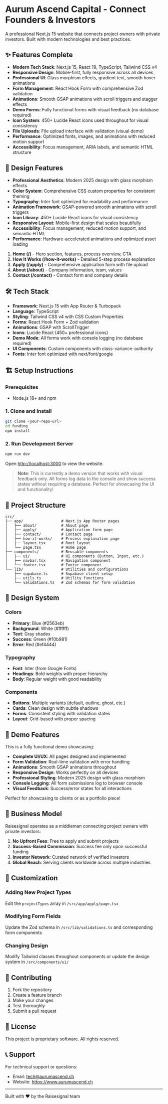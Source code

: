 # Aurum Ascend Capital - Connect Founders & Investors

A professional Next.js 15 website that connects project owners with private investors. Built with modern technologies and best practices.

## ✨ Features Complete

- **Modern Tech Stack**: Next.js 15, React 19, TypeScript, Tailwind CSS v4
- **Responsive Design**: Mobile-first, fully responsive across all devices
- **Professional UI**: Glass morphism effects, gradient text, smooth hover animations
- **Form Management**: React Hook Form with comprehensive Zod validation
- **Animations**: Smooth GSAP animations with scroll triggers and stagger effects
- **Demo Forms**: Fully functional forms with visual feedback (no database required)
- **Icon System**: 450+ Lucide React icons used throughout for visual consistency
- **File Uploads**: File upload interface with validation (visual demo)
- **Performance**: Optimized fonts, images, and animations with reduced motion support
- **Accessibility**: Focus management, ARIA labels, and semantic HTML structure

## 🎨 Design Features

- **Professional Aesthetics**: Modern 2025 design with glass morphism effects
- **Color System**: Comprehensive CSS custom properties for consistent theming
- **Typography**: Inter font optimized for readability and performance
- **Animation Framework**: GSAP-powered smooth animations with scroll triggers
- **Icon Library**: 450+ Lucide React icons for visual consistency
- **Responsive Layout**: Mobile-first design that scales beautifully
- **Accessibility**: Focus management, reduced motion support, and semantic HTML
- **Performance**: Hardware-accelerated animations and optimized asset loading

1. **Home (/)** - Hero section, features, process overview, CTA
2. **How It Works (/how-it-works)** - Detailed 5-step process explanation
3. **Apply (/apply)** - Comprehensive application form with file upload
4. **About (/about)** - Company information, team, values
5. **Contact (/contact)** - Contact form and company details

## 🛠️ Tech Stack

- **Framework**: Next.js 15 with App Router & Turbopack
- **Language**: TypeScript
- **Styling**: Tailwind CSS v4 with CSS Custom Properties
- **Forms**: React Hook Form + Zod validation
- **Animations**: GSAP with ScrollTrigger
- **Icons**: Lucide React (450+ professional icons)
- **Demo Mode**: All forms work with console logging (no database required)
- **UI Components**: Custom components with class-variance-authority
- **Fonts**: Inter font optimized with next/font/google

## 🏗️ Setup Instructions

### Prerequisites

- Node.js 18+ and npm

### 1. Clone and Install

```bash
git clone <your-repo-url>
cd funding
npm install
```

### 2. Run Development Server

```bash
npm run dev
```

Open [http://localhost:3000](http://localhost:3000) to view the website.

> **Note**: This is currently a demo version that works with visual feedback only. All forms log data to the console and show success states without requiring a database. Perfect for showcasing the UI and functionality!

## 📁 Project Structure

```
src/
├── app/                 # Next.js App Router pages
│   ├── about/           # About page
│   ├── apply/           # Application form page
│   ├── contact/         # Contact page
│   ├── how-it-works/    # Process explanation page
│   ├── layout.tsx       # Root layout
│   └── page.tsx         # Home page
├── components/          # Reusable components
│   ├── ui/              # UI components (Button, Input, etc.)
│   ├── navbar.tsx       # Navigation component
│   └── footer.tsx       # Footer component
└── lib/                 # Utilities and configurations
    ├── supabase.ts      # Supabase client setup
    ├── utils.ts         # Utility functions
    └── validations.ts   # Zod schemas for form validation
```

## 🎨 Design System

### Colors

- **Primary**: Blue (#2563eb)
- **Background**: White (#ffffff)
- **Text**: Gray shades
- **Success**: Green (#10b981)
- **Error**: Red (#ef4444)

### Typography

- **Font**: Inter (from Google Fonts)
- **Headings**: Bold weights with proper hierarchy
- **Body**: Regular weight with good readability

### Components

- **Buttons**: Multiple variants (default, outline, ghost, etc.)
- **Cards**: Clean design with subtle shadows
- **Forms**: Consistent styling with validation states
- **Layout**: Grid-based with proper spacing

## 🚀 Demo Features

This is a fully functional demo showcasing:

- **Complete UI/UX**: All pages designed and implemented
- **Form Validation**: Real-time validation with error handling
- **Animations**: Smooth GSAP animations throughout
- **Responsive Design**: Works perfectly on all devices
- **Professional Styling**: Modern 2025 design with glass morphism
- **Console Logging**: All form submissions log to browser console
- **Visual Feedback**: Success/error states for all interactions

Perfect for showcasing to clients or as a portfolio piece!

## 🎯 Business Model

Raisesignal operates as a middleman connecting project owners with private investors:

1. **No Upfront Fees**: Free to apply and submit projects
2. **Success-Based Commission**: Success fee only upon successful funding
3. **Investor Network**: Curated network of verified investors
4. **Global Reach**: Serving clients worldwide across multiple industries

## 📝 Customization

### Adding New Project Types

Edit the `projectTypes` array in `/src/app/apply/page.tsx`

### Modifying Form Fields

Update the Zod schema in `/src/lib/validations.ts` and corresponding form components

### Changing Design

Modify Tailwind classes throughout components or update the design system in `/src/components/ui/`

## 🤝 Contributing

1. Fork the repository
2. Create a feature branch
3. Make your changes
4. Test thoroughly
5. Submit a pull request

## 📄 License

This project is proprietary software. All rights reserved.

## 📞 Support

For technical support or questions:

- Email: tech@aurumascend.ch
- Website: https://www.aurumascend.ch

---

Built with ❤️ by the Raisesignal team
